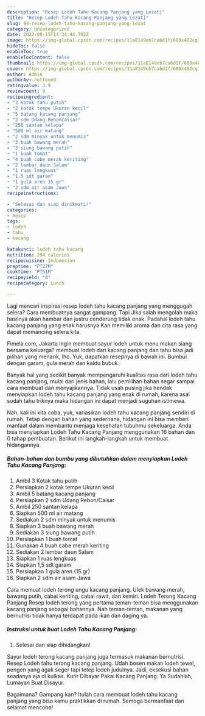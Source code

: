 ```yaml
---
description: "Resep Lodeh Tahu Kacang Panjang yang Lezat}"
title: "Resep Lodeh Tahu Kacang Panjang yang Lezat}"
slug: 84-resep-lodeh-tahu-kacang-panjang-yang-lezat
category: Uncategorized
date: 2022-09-15T14:34:44.702Z
image: https://img-global.cpcdn.com/recipes/11a8149eb7ca6d1f/680x482cq70/lodeh-tahu-kacang-panjang-foto-resep-utama.jpg
hideToc: false
enableToc: true
enableTocContent: false
thumbnail: https://img-global.cpcdn.com/recipes/11a8149eb7ca6d1f/680x482cq70/lodeh-tahu-kacang-panjang-foto-resep-utama.jpg
cover: https://img-global.cpcdn.com/recipes/11a8149eb7ca6d1f/680x482cq70/lodeh-tahu-kacang-panjang-foto-resep-utama.jpg
author: Admin
authorAv: notfound
ratingvalue: 3.9
reviewcount: 9
recipeingredient:
- "3 Kotak tahu putih"
- "2 kotak tempe Ukuran kecil"
- "5 batang kacang panjang"
- "2 sdm Udang RebonCaisar"
- "250 santan kelapa"
- "500 ml air matang"
- "2 sdm minyak untuk menumis"
- "3 buah bawang merah"
- "3 siung bawang putih"
- "1 buah tomat"
- "4 buah cabe merah keriting"
- "2 lembar daun Salam"
- "1 ruas lengkuas"
- "1,5 sdt garam"
- "1 gula aren 15 gr"
- "2 sdm air asam Jawa"
recipeinstructions:

- "Selesai dan siap dinikmati!"
categories:
- Resep
tags:
- lodeh
- tahu
- kacang

katakunci: lodeh tahu kacang 
nutrition: 294 calories
recipecuisine: Indonesian
preptime: "PT27M"
cooktime: "PT51M"
recipeyield: "4"
recipecategory: Lunch

---
```



Lagi mencari inspirasi resep lodeh tahu kacang panjang yang menggugah selera? Cara membuatnya sangat gampang. Tapi Jika salah mengolah maka hasilnya akan hambar dan justru cenderung tidak enak. Padahal lodeh tahu kacang panjang yang enak harusnya Kan memiliki aroma dan cita rasa yang dapat memancing selera kita.


Fimela.com, Jakarta Ingin membuat sayur lodeh untuk menu makan siang bersama keluarga? membuat lodeh dari kacang panjang dan tahu bisa jadi pilihan yang menarik, lho. Yuk, dapatkan resepnya di bawah ini. Bumbui dengan garam, gula merah dan kaldu bubuk.

Banyak hal yang sedikit banyak mempengaruhi kualitas rasa dari lodeh tahu kacang panjang, mulai dari jenis bahan, lalu pemilihan bahan segar sampai cara membuat dan menyajikannya. Tidak usah pusing jika hendak menyiapkan lodeh tahu kacang panjang yang enak di rumah, karena asal sudah tahu triknya maka hidangan ini dapat menjadi suguhan istimewa.


Nah, kali ini kita coba, yuk, variasikan lodeh tahu kacang panjang sendiri di rumah. Tetap dengan bahan yang sederhana, hidangan ini bisa memberi manfaat dalam membantu menjaga kesehatan tubuhmu sekeluarga. Anda bisa menyiapkan Lodeh Tahu Kacang Panjang menggunakan 16 bahan dan 0 tahap pembuatan. Berikut ini langkah-langkah untuk membuat hidangannya.

<!--inarticleads1-->

##### Bahan-bahan dan bumbu yang dibutuhkan dalam menyiapkan Lodeh Tahu Kacang Panjang:

1. Ambil 3 Kotak tahu putih
1. Persiapkan 2 kotak tempe Ukuran kecil
1. Ambil 5 batang kacang panjang
1. Persiapkan 2 sdm Udang Rebon/Caisar
1. Ambil 250 santan kelapa
1. Siapkan 500 ml air matang
1. Sediakan 2 sdm minyak untuk menumis
1. Siapkan 3 buah bawang merah
1. Sediakan 3 siung bawang putih
1. Persiapkan 1 buah tomat
1. Gunakan 4 buah cabe merah keriting
1. Sediakan 2 lembar daun Salam
1. Siapkan 1 ruas lengkuas
1. Siapkan 1,5 sdt garam
1. Persiapkan 1 gula aren (15 gr)
1. Siapkan 2 sdm air asam Jawa


Cara memuat lodeh terong ungu kacang panjang. Ulek bawang merah, bawang putih, cabai keriting, cabai rawit, dan kemiri. Lodeh Terong Kacang Panjang Resep lodeh terong yang pertama teman-teman bisa menggunakan kacang panjang sebagai bahannya. Nah teman-teman, makanan yang bernutrisi tidak hanya terdapat pada ikan dan daging ya. 

<!--inarticleads2-->

##### Instruksi untuk buat Lodeh Tahu Kacang Panjang:


1. Selesai dan siap dihidangkan!

Sayur lodeh terong kacang panjang juga termasuk makanan bernutrisi. Resep Lodeh tahu terong kacang panjang. Udah bosen makan lodeh tewel, pengen yang agak seger tapi tetep lodeh judulnya. Jadi, eksekusi bahan seadanya aja di kulkas. Kurir Dibayar Pakai Kacang Panjang: Ya Sudahlah, Lumayan Buat Disayur. 

Bagaimana? Gampang kan? Itulah cara membuat lodeh tahu kacang panjang yang bisa kamu praktikkan di rumah. Semoga bermanfaat dan selamat mencoba!
